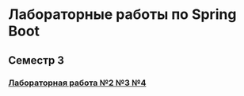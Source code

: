 # Лабораторные работы по Spring Boot


## Семестр 3

### [Лабораторная работа №2 №3 №4]([https://github.com/D-A-Borisov/MySecondTestAppSrpringBoot/tree/master/src/main/java/ru/arkhipov/MySecondTestAppSrpringBoot](https://github.com/D-A-Borisov/MySecondTestAppSpringBoot/tree/master/src/main/java/ru/arkhipov/MySecondTestAppSrpringBoot))
